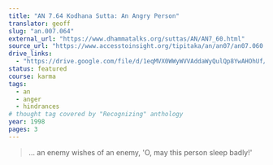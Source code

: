 ```yaml
---
title: "AN 7.64 Kodhana Sutta: An Angry Person"
translator: geoff
slug: "an.007.064"
external_url: "https://www.dhammatalks.org/suttas/AN/AN7_60.html"
source_url: "https://www.accesstoinsight.org/tipitaka/an/an07/an07.060.than.html"
drive_links:
  - "https://drive.google.com/file/d/1eqMVX0WWyWVVAddaWyQulQp8YwAHOhUf/view?usp=drivesdk"
status: featured
course: karma
tags:
  - an
  - anger
  - hindrances
# thought tag covered by "Recognizing" anthology
year: 1998
pages: 3
---
```


> … an enemy wishes of an enemy, 'O, may this person sleep badly!'
